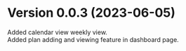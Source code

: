 # Version 0.0.3 (2023-06-05)

Added calendar view weekly view.  
Added plan adding and viewing feature in dashboard page.
